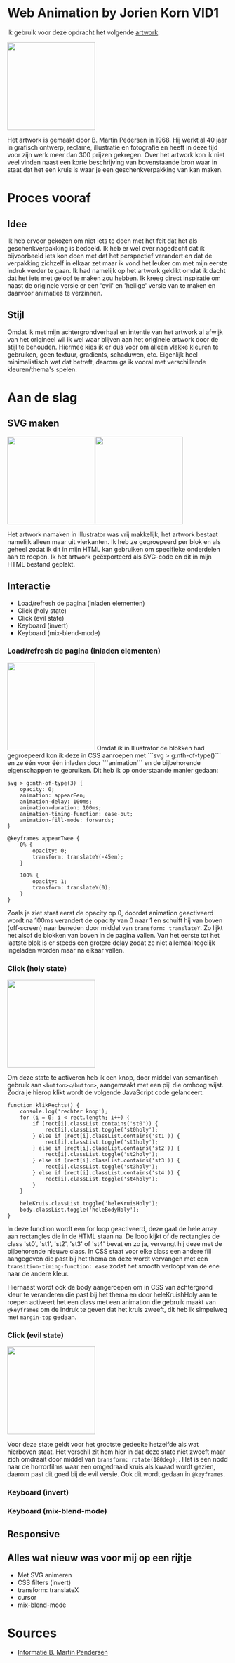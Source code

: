 # Web Animation by Jorien Korn VID1
 
 Ik gebruik voor deze opdracht het volgende [artwork](https://designarchives.aiga.org/#/entries/%2Bcollections%3A%22B.%20Martin%20Pedersen%22/_/detail/relevance/asc/6/7/21993/calendar-promotion-to-designers-december-1968/1):
 
 <img src="images/gekozen-artwork.jpg" height="200px">
 
 Het artwork is gemaakt door B. Martin Pedersen in 1968. Hij werkt al 40 jaar in grafisch ontwerp, reclame, illustratie en fotografie en heeft in deze tijd voor zijn werk meer dan 300 prijzen gekregen. Over het artwork kon ik niet veel vinden naast een korte beschrijving van bovenstaande bron waar in staat dat het een kruis is waar je een geschenkverpakking van kan maken. 
 
# Proces vooraf

## Idee
Ik heb ervoor gekozen om niet iets te doen met het feit dat het als geschenkverpakking is bedoeld. Ik heb er wel over nagedacht dat ik bijvoorbeeld iets kon doen met dat het perspectief verandert en dat de verpakking zichzelf in elkaar zet maar ik vond het leuker om met mijn eerste indruk verder te gaan. Ik had namelijk op het artwork geklikt omdat ik dacht dat het iets met geloof te maken zou hebben. Ik kreeg direct inspiratie om naast de originele versie er een 'evil' en 'heilige' versie van te maken en daarvoor animaties te verzinnen. 

## Stijl
Omdat ik met mijn achtergrondverhaal en intentie van het artwork al afwijk van het origineel wil ik wel waar blijven aan het originele artwork door de stijl te behouden. Hiermee kies ik er dus voor om alleen vlakke kleuren te gebruiken, geen textuur, gradients, schaduwen, etc. Eigenlijk heel minimalistisch wat dat betreft, daarom ga ik vooral met verschillende kleuren/thema's spelen.

# Aan de slag

## SVG maken
<img src="images/artwork-in-illu.png" height="200px"><img src="images/svg-in-html.png" height="200px">

Het artwork namaken in Illustrator was vrij makkelijk, het artwork bestaat namelijk alleen maar uit vierkanten. Ik heb ze gegroepeerd per blok en als geheel zodat ik dit in mijn HTML kan gebruiken om specifieke onderdelen aan te roepen. Ik het artwork geëxporteerd als SVG-code en dit in mijn HTML bestand geplakt.

## Interactie
* Load/refresh de pagina (inladen elementen)
* Click (holy state)
* Click (evil state)
* Keyboard (invert)
* Keyboard (mix-blend-mode)

### Load/refresh de pagina (inladen elementen)
<img src="images/artwork-original.jpg" height="200px">
Omdat ik in Illustrator de blokken had gegroepeerd kon ik deze in CSS aanroepen met ```svg > g:nth-of-type()``` en ze één voor één inladen door ```animation``` en de bijbehorende eigenschappen te gebruiken. Dit heb ik op onderstaande manier gedaan:

```
svg > g:nth-of-type(3) {
    opacity: 0;
    animation: appearEen;
    animation-delay: 100ms;
    animation-duration: 100ms;
    animation-timing-function: ease-out;
    animation-fill-mode: forwards;
}

@keyframes appearTwee {
    0% {
        opacity: 0;
        transform: translateY(-45em);
    }

    100% {
        opacity: 1;
        transform: translateY(0);
    }
}
```

Zoals je ziet staat eerst de opacity op 0, doordat animation geactiveerd wordt na 100ms verandert de opacity van 0 naar 1 en schuift hij van boven (off-screen) naar beneden door middel van ```transform: translateY```. Zo lijkt het alsof de blokken van boven in de pagina vallen. Van het eerste tot het laatste blok is er steeds een grotere delay zodat ze niet allemaal tegelijk ingeladen worden maar na elkaar vallen.

### Click (holy state)
<img src="images/artwork-holy.jpg" height="200px">
 
Om deze state te activeren heb ik een knop, door middel van semantisch gebruik aan ```<button></button>```, aangemaakt met een pijl die omhoog wijst. Zodra je hierop klikt wordt de volgende JavaScript code gelanceert:

```
function klikRechts() {
    console.log('rechter knop');
    for (i = 0; i < rect.length; i++) {
        if (rect[i].classList.contains('st0')) {
            rect[i].classList.toggle('st0holy');
        } else if (rect[i].classList.contains('st1')) {
            rect[i].classList.toggle('st1holy');
        } else if (rect[i].classList.contains('st2')) {
            rect[i].classList.toggle('st2holy');
        } else if (rect[i].classList.contains('st3')) {
            rect[i].classList.toggle('st3holy');
        } else if (rect[i].classList.contains('st4')) {
            rect[i].classList.toggle('st4holy');
        }
    }
    
    heleKruis.classList.toggle('heleKruisHoly');
    body.classList.toggle('heleBodyHoly');
}
```

In deze function wordt een for loop geactiveerd, deze gaat de hele array aan rectangles die in de HTML staan na. De loop kijkt of de rectangles de class 'st0', 'st1', 'st2', 'st3' of 'st4' bevat en zo ja, vervangt hij deze met de bijbehorende nieuwe class. In CSS staat voor elke class een andere fill aangegeven die past bij het thema en deze wordt vervangen met een ```transition-timing-function: ease``` zodat het smooth verloopt van de ene naar de andere kleur.

Hiernaast wordt ook de body aangeroepen om in CSS van achtergrond kleur te veranderen die past bij het thema en door heleKruishHoly aan te roepen activeert het een class met een animation die gebruik maakt van ```@keyframes``` om de indruk te geven dat het kruis zweeft, dit heb ik simpelweg met ```margin-top``` gedaan.

### Click (evil state)
<img src="images/artwork-evil.jpg" height="200px">
 
Voor deze state geldt voor het grootste gedeelte hetzelfde als wat hierboven staat. Het verschil zit hem hier in dat deze state niet zweeft maar zich omdraait door middel van ```transform: rotate(180deg);```. Het is een nodd naar de horrorfilms waar een omgedraaid kruis als kwaad wordt gezien, daarom past dit goed bij de evil versie. Ook dit wordt gedaan in ```@keyframes```.

### Keyboard (invert)

### Keyboard (mix-blend-mode)

## Responsive

## Alles wat nieuw was voor mij op een rijtje
* Met SVG animeren
* CSS filters (invert)
* transform: translateX
* cursor
* mix-blend-mode


# Sources
* [Informatie B. Martin Pendersen](https://www.aiga.org/medalist-martinpedersen)